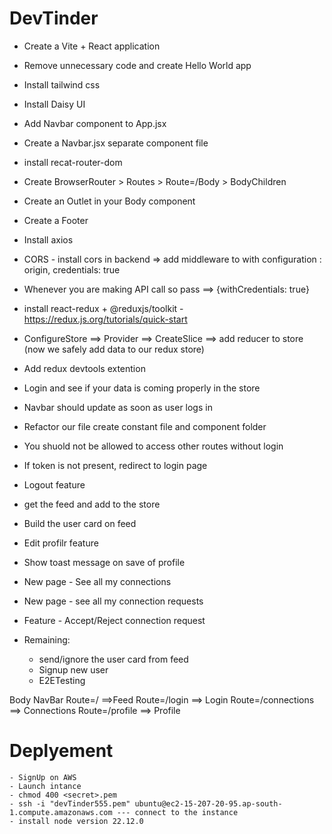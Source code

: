 # DevTinder

- Create a Vite + React application
- Remove unnecessary code and create Hello World app
- Install tailwind css
- Install Daisy UI
- Add Navbar component to App.jsx
- Create a Navbar.jsx separate component file
- install recat-router-dom
- Create BrowserRouter > Routes > Route=/Body > BodyChildren
- Create an Outlet in your Body component
- Create a Footer

- Install axios
- CORS - install cors in backend => add middleware to with configuration : origin, credentials: true
- Whenever you are making API call so pass ==> {withCredentials: true}
- install react-redux + @reduxjs/toolkit - https://redux.js.org/tutorials/quick-start
- ConfigureStore ==> Provider ==> CreateSlice ==> add reducer to store (now we safely add data to our redux store)
- Add redux devtools extention 
- Login and see if your data is coming properly in the store
- Navbar should update as soon as user logs in 
- Refactor our file create constant file and component folder
- You shuold not be allowed to access other routes without login
- If token is not present, redirect to login page 
- Logout feature
- get the feed and add to the store
- Build the user card on feed 
- Edit profilr feature
- Show toast message on save of profile 
- New page - See all my connections 
- New page - see all my connection requests
- Feature - Accept/Reject connection request

- Remaining:
    - send/ignore the user card from feed
    - Signup new user
    - E2ETesting 


Body
    NavBar
    Route=/ ==>Feed
    Route=/login  ==> Login
    Route=/connections ==> Connections
    Route=/profile ==> Profile


# Deplyement
    - SignUp on AWS
    - Launch intance
    - chmod 400 <secret>.pem
    - ssh -i "devTinder555.pem" ubuntu@ec2-15-207-20-95.ap-south-1.compute.amazonaws.com --- connect to the instance
    - install node version 22.12.0